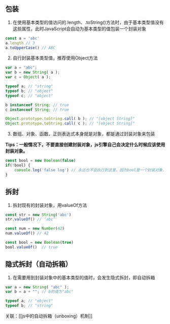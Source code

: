 ## 包装
1. 在使用基本类型的值访问的.length、.toString()方法时，由于基本类型值没有这些属性，此时JavaScript会自动为基本类型的值包装一个封装对象

```js
const a = 'abc'
a.length // 3
a.toUpperCase() // ABC
```


2. 自行封装基本类型值，推荐使用Object方法
```js
var a = "abc";
var b = new String( a );
var c = Object( a );

typeof a; // "string"
typeof b; // "object"
typeof c; // "object"

b instanceof String; // true
c instanceof String; // true

Object.prototype.toString.call( b ); // "[object String]"
Object.prototype.toString.call( c ); // "[object String]"

```

3. 数组、对象、函数、正则表达式本身就是对象，都是通过封装对象来包装

**Tips：一般情况下，不要直接创建封装对象，js引擎自己会决定什么时候应该使用封装对象。**
```js
const bool = new Boolean(false)
if(!bool) {
	console.log('false log') // 永远也不会执行到这里，因为bool是一个封装对象，对象的值永远为true
}
```


## 拆封

1. 拆封现有的封装对象，用valueOf方法
```js
const str = new String('abc')
str.valueOf() // ’abc‘

const num = new Number(42)
num.valueOf() // 42

const bool = new Boolean(true)
bool.valueOf()  // true

```


## 隐式拆封（自动拆箱）

1. 在需要用到封装对象中的基本类型的值时，会发生隐式拆封，即自动拆箱

```js
var a = new String( "abc" );
var b = a + ""; // b的值为"abc"

typeof a; // "object"
typeof b; // "string"
```



关联：[[js中的自动拆箱（unboxing）机制]]